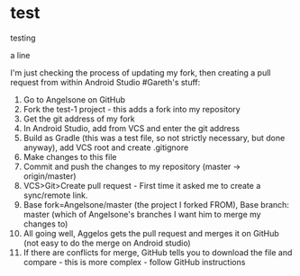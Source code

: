 # test
testing

a line


I'm just checking the process of updating my fork, then creating a pull request from within Android Studio
#Gareth's stuff:
1. Go to Angelsone on GitHub
2. Fork the test-1 project - this adds a fork into my repository
3. Get the git address of my fork
4. In Android Studio, add from VCS and enter the git address
5. Build as Gradle (this was a test file, so not strictly necessary, but done anyway), add VCS root and create .gitignore
6. Make changes to this file
7. Commit and push the changes to my repository (master -> origin/master)
8. VCS>Git>Create pull request - First time it asked me to create a sync/remote link.
9. Base fork=Angelsone/master (the project I forked FROM), Base branch: master (which of Angelsone's branches I want him to merge my changes to)
10. All going well, Aggelos gets the pull request and merges it on GitHub (not easy to do the merge on Android studio)
11. If there are conflicts for merge, GitHub tells you to download the file and compare - this is more complex - follow GitHub instructions